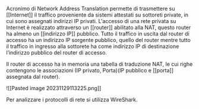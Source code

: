 Acronimo di Network Address Translation permette di trasmettere su [[Internet]] il traffico proveniente da sistemi attestati su sottoreti private, in cui sono assegnati indirizzi IP privati.
L'accesso di una rete privata su Internet è realizzato attraverso un [[router]] abilitato alla NAT, questo router ha almeno un [[indirizzo IP]] pubblico.
Tutto il traffico in uscita dal router di accesso ha un indirizzo IP sorgente pubblico, quello del router mentre tutto il traffico in ingresso alla sottorete ha come indirizzo IP di destinazione l’indirizzo pubblico del router di accesso.

Il router di accesso ha in memoria una tabella di traduzione NAT, le cui righe contengono le associazioni (IP privato, Porta)(IP pubblico e [[porta]] assegnata dal router).

![[Pasted image 20231129113225.png]]

Per analizzare i protocolli di rete si utilizza WireShark.
